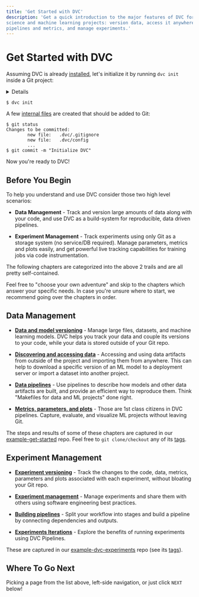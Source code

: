 ```yaml
---
title: 'Get Started with DVC'
description: 'Get a quick introduction to the major features of DVC for data
science and machine learning projects: version data, access it anywhere, capture
pipelines and metrics, and manage experiments.'
---
```


# Get Started with DVC

<!--
## Get Started with DVC
-->

Assuming DVC is already [installed](/doc/install), let's initialize it by
running `dvc init` inside a Git project:

<details>

### ⚙️ Expand to prepare a project.

Imagine we want to build an ML project from scratch. Let's start by creating a
Git repository:

```cli
$ mkdir example-get-started
$ cd example-get-started
$ git init
```

<admon type="info">

This directory name is used in our
[example-get-started](https://github.com/iterative/example-get-started) repo.

</admon>

</details>

```cli
$ dvc init
```

A few [internal files](/doc/user-guide/project-structure/internal-files) are
created that should be added to Git:

```cli
$ git status
Changes to be committed:
        new file:   .dvc/.gitignore
        new file:   .dvc/config
        ...
$ git commit -m "Initialize DVC"
```

Now you're ready to DVC!

## Before You Begin

To help you understand and use DVC consider those two high level scenarios:

- **Data Management** - Track and version large amounts of data along with your
  code, and use DVC as a build-system for reproducible, data driven pipelines.

- **Experiment Management** - Track experiments using only Git as a storage
  system (no service/DB required). Manage parameters, metrics and plots easily,
  and get powerful live tracking capabilities for training jobs via code
  instrumentation.

The following chapters are categorized into the above 2 trails and are all
pretty self-contained.

<admon type="tip">

Feel free to "choose your own adventure" and skip to the chapters which answer
your specific needs. In case you're unsure where to start, we recommend going
over the chapters in order.

</admon>

## Data Management

- **[Data and model versioning]** - Manage large files, datasets, and machine
  learning models. DVC helps you track your data and couple its versions to your
  code, while your data is stored outside of your Git repo.

- **[Discovering and accessing data]** - Accessing and using data artifacts from
  outside of the project and importing them from anywhere. This can help to
  download a specific version of an ML model to a deployment server or import a
  dataset into another project.

- **[Data pipelines]** - Use pipelines to describe how models and other data
  artifacts are built, and provide an efficient way to reproduce them. Think
  "Makefiles for data and ML projects" done right.

- **[Metrics, parameters, and plots]** - Those are 1st class citizens in DVC
  pipelines. Capture, evaluate, and visualize ML projects without leaving Git.

[data and model versioning]: /doc/start/data-management/data-versioning
[discovering and accessing data]:
  /doc/start/data-management/discovering-and-accessing-data
[data pipelines]: /doc/start/data-management/data-pipelines
[metrics, parameters, and plots]:
  /doc/start/data-management/metrics-parameters-plots

<admon type="tip">

The steps and results of some of these chapters are captured in our
[example-get-started] repo. Feel free to `git clone/checkout` any of its
[tags][example-get-started-tags].

[example-get-started]: https://github.com/iterative/example-get-started
[example-get-started-tags]:
  https://github.com/iterative/example-get-started/tags

</admon>

## Experiment Management

- **[Experiment versioning]** - Track the changes to the code, data, metrics,
  parameters and plots associated with each experiment, without bloating your
  Git repo.

- **[Experiment management]** - Manage experiments and share them with others
  using software engineering best practices.

- **[Building pipelines]** - Split your workflow into stages and build a
  pipeline by connecting dependencies and outputs.

- **[Experiments Iterations]** - Explore the benefits of running experiments
  using DVC Pipelines.

[experiment versioning]: /doc/start/experiments/experiment-versioning
[experiment management]: /doc/start/experiments/experiment-management
[building pipelines]: /doc/start/experiments/building-pipelines
[experiments iterations]: /doc/start/experiments/experiment-iterations

<admon type="tip">

These are captured in our [example-dvc-experiments] repo (see its
[tags][example-dvc-experiments-tags]).

[example-dvc-experiments]: https://github.com/iterative/example-dvc-experiments
[example-dvc-experiments-tags]:
  https://github.com/iterative/example-dvc-experiments/tags

</admon>

## Where To Go Next

Picking a page from the list above, left-side navigation, or just click `NEXT`
below!
